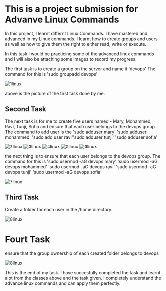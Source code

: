 # This is a project submission for Advanve Linux Commands

In this project, I learnt differnt Linux Commands. I have mastered and advanced in my Linux commands. I learnt how to create groups and users as well as how to give them the right to either read, write or execute. 

In this task I would be practicing some of the advanced linux commands and I will also be attaching some images to record my progress. 

The first task is to create a group on the server and name it 'devops'
The command for this is 'sudo groupadd devops'

![1linux](./1.linux.png)

above is the picture of the first task done by me. 

## Second Task 

The next task is for me to create five users named - Mary, Mohammed, Ravi, Tunji, Sofia and ensure that each user belongs to the devops group. 
The command to add user is the 'sudo adduser mary' 'sudo adduser mohammed' 'sudo add user ravi''sudo adduser tunji' 'sudo adduser sofia'

![2linux](./2.linux.png)
![3linux](./3.linux.png)
![4linux](./4.linux.png)
![5linux](./5.linux.png)
![6linux](./6.linux.png)

the next thing is to ensure that each user belongs to the devops group. The command for this is 'sudo usermod -aG devops mary' 'sudo usermod -aG devops mohammed' 'sudo usermod -aG devops ravi' 'sudo usermod -aG devops tunji' 'sudo usermod -aG devops sofia'

![7linux](./7.linux.png)

## Third Task
Create a folder for each user in the /home directory.

![8linux](./8.linux.png)

# Fourt Task 
 ensure that the group ownership of each created folder belongs to devops 

 ![8linux](./8.linux.png)

 This is the end of my task. I have succesfully completed the task and learnt alot from the classes above and the task given. I completely understand the advance linux commands and can apply them perfectly. 